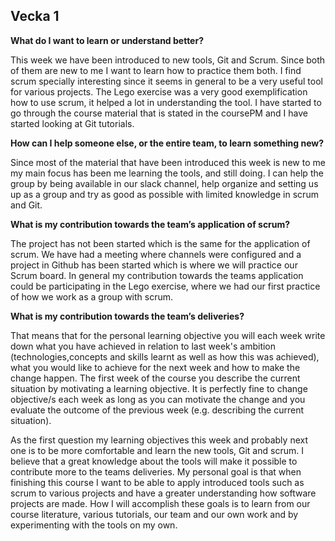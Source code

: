 ## Vecka 1

**What do I want to learn or understand better?** 

This week we have been introduced to new tools, Git and Scrum. Since both of them are new to me I want to learn how to practice them both. I find scrum specially interesting since it seems in general to be a very useful tool for various projects. The Lego exercise was a very good exemplification how to use scrum, it helped a lot in understanding the tool. I have started to go through the course material that is stated in the coursePM and I have started looking at Git tutorials. 

**How can I help someone else, or the entire team, to learn something new?**

Since most of the material that have been introduced this week is new to me my main focus has been me learning the tools, and still doing. I can help the group by being available in our slack channel, help organize and setting us up as a group and try as good as possible with limited knowledge in scrum and Git. 

**What is my contribution towards the team’s application of scrum?**

The project has not been started which is the same for the application of scrum. We have had a meeting where channels were configured and a project in Github has been started which is where we will practice our Scrum board. In general my contribution towards the teams application could be participating in the Lego exercise, where we had our first practice of how we work as a group with scrum. 

**What is my contribution towards the team’s deliveries?**

That means that for the personal learning objective you will each week write down what you have achieved in relation to last week's ambition (technologies,concepts and skills learnt as well as how this was achieved), what you would like to achieve for the next week and how to make the change happen. The first week of the course you describe the current situation by motivating a learning objective. It is perfectly fine to change objective/s each week as long as you can motivate the change and you evaluate the outcome of the previous week (e.g. describing the current situation).

As the first question my learning objectives this week and probably next one is to be more comfortable and learn the new tools, Git and scrum. I believe that a great knowledge about the tools will make it possible to contribute more to the teams deliveries. My personal goal is that when finishing this course I want to be able to apply introduced tools such as scrum to various projects and have a greater understanding how software projects are made. How I will accomplish these goals is to learn from our course literature, various tutorials, our team and our own work and by experimenting with the tools on my own. 
